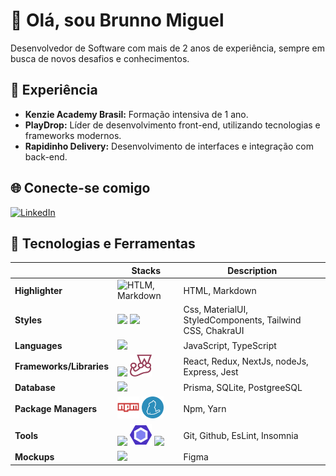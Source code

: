 # 👋 Olá, sou Brunno Miguel

Desenvolvedor de Software com mais de 2 anos de experiência, sempre em busca de novos desafios e conhecimentos.

## 🚀 Experiência

- **Kenzie Academy Brasil:** Formação intensiva de 1 ano.
- **PlayDrop:** Líder de desenvolvimento front-end, utilizando tecnologias e frameworks modernos.
- **Rapidinho Delivery:** Desenvolvimento de interfaces e integração com back-end.

## 🌐 Conecte-se comigo

[![LinkedIn](https://img.shields.io/badge/linkedin-%231E77B5.svg?&style=for-the-badge&logo=linkedin&logoColor=white)](https://linkedin.com/in/brunno-miguel)

## 🔧 Tecnologias e Ferramentas

|     | Stacks | Description |
| --- | --- | --- |
|**Highlighter**|  <img height='35px' src="https://skillicons.dev/icons?i=html,md&theme=light"  alt="HTLM, Markdown"/>| HTML, Markdown |
|**Styles**|  <img height='35px'  src="https://skillicons.dev/icons?i=css,materialui,styledcomponents,tailwind" /> <img height="35px" src="https://ia802807.us.archive.org/24/items/github.com-chakra-ui-chakra-ui_-_2020-02-13_17-20-29/cover.jpg"/> | Css, MaterialUI, StyledComponents, Tailwind CSS, ChakraUI |
|**Languages**|  <img height='35px'  src="https://skillicons.dev/icons?i=js,ts"/>| JavaScript, TypeScript |
|**Frameworks/Libraries**|  <img height='35px'  src="https://skillicons.dev/icons?i=react,redux,nodejs,nextjs,express"/> <img src="https://github.com/devicons/devicon/blob/master/icons/jest/jest-plain.svg" height="35px" />| React, Redux, NextJs, nodeJs, Express, Jest |
|**Database**|  <img height='35px'  src="https://skillicons.dev/icons?i=prisma,sqlite,postgresql"/> | Prisma, SQLite, PostgreeSQL |
|**Package Managers**|  <img src="https://github.com/devicons/devicon/blob/master/icons/npm/npm-original-wordmark.svg" height="35px" /> <img src="https://github.com/devicons/devicon/blob/master/icons/yarn/yarn-original.svg" height="35px" />| Npm, Yarn |
|**Tools**|  <img height='35px'  src="https://skillicons.dev/icons?i=git,github"/> <img height="35px" src="https://github.com/devicons/devicon/blob/master/icons/eslint/eslint-original.svg" /> <img height="35px" src="https://seeklogo.com/images/I/insomnia-logo-A35E09EB19-seeklogo.com.png" /> | Git, Github, EsLint, Insomnia |
|**Mockups**|  <img height='35px'  src="https://skillicons.dev/icons?i=figma"/>| Figma |
